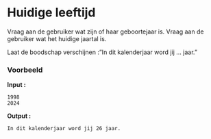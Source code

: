 # Huidige leeftijd

Vraag aan de gebruiker wat zijn of haar geboortejaar is.
Vraag aan de gebruiker wat het huidige jaartal is.

Laat de boodschap verschijnen :”In dit kalenderjaar word jij ... jaar.”

### Voorbeeld
**Input :**

    1998
    2024
**Output :**

    In dit kalenderjaar word jij 26 jaar.
